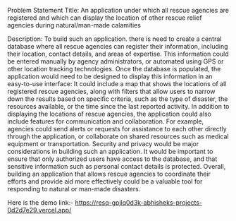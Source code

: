 Problem Statement Title: An application under which all rescue agencies are registered and which can display the location of other rescue relief agencies during natural/man-made calamities

Description: To build such an application. there is need to create a central database where all rescue agencies can register their information, including their location, contact details, and areas of expertise. This information could be entered manually by agency administrators, or automated using GPS or other location tracking technologies. Once the database is populated, the application would need to be designed to display this information in an easy-to-use interface: It could include a map that shows the locations of all registered rescue agencies, along with filters that allow users to narrow down the results based on specific criteria, such as the type of disaster, the resources available, or the time since the last reported activity. In addition to displaying the locations of rescue agencies, the application could also include features for communication and collaboration. For example, agencies could send alerts or requests for assistance to each other directly through the application, or collaborate on shared resources such as medical equipment or transportation. Security and privacy would be major considerations in building such an application. It would be important to ensure that only authorized users have access to the database, and that sensitive information such as personal contact details is protected. Overall, building an application that allows rescue agencies to coordinate their efforts and provide aid more effectively could be a valuable tool for responding to natural or man-made disasters.

Here is the demo link:-
https://resq-gpjlq0d3k-abhisheks-projects-0d2d7e29.vercel.app/
